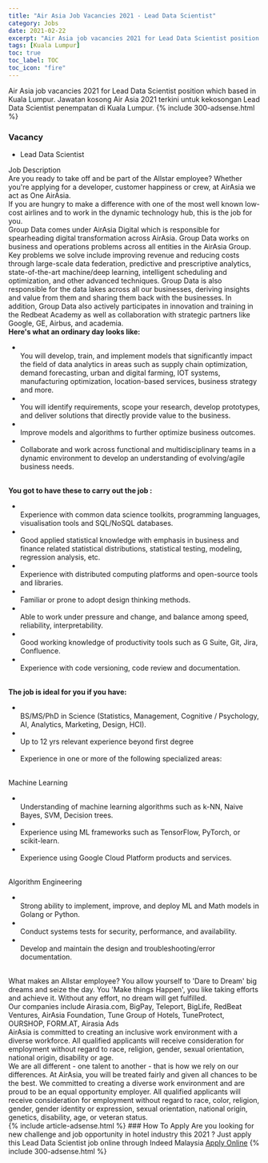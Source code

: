 ```yaml
---
title: "Air Asia Job Vacancies 2021 - Lead Data Scientist" 
category: Jobs 
date: 2021-02-22 
excerpt: "Air Asia job vacancies 2021 for Lead Data Scientist position which based in Kuala Lumpur. Jawatan kosong Air Asia 2021 terkini untuk kekosongan Lead Data Scientist penempatan di Kuala Lumpur" 
tags: [Kuala Lumpur] 
toc: true 
toc_label: TOC 
toc_icon: "fire" 
--- 
```


Air Asia job vacancies 2021 for Lead Data Scientist position which based in Kuala Lumpur. Jawatan kosong Air Asia 2021 terkini untuk kekosongan Lead Data Scientist penempatan di Kuala Lumpur. 
{% include 300-adsense.html %} 
### Vacancy 
- Lead Data Scientist 
<div><div>Job Description<br>
Are you ready to take off and be part of the Allstar employee? Whether you're applying for a developer, customer happiness or crew, at AirAsia we act as One AirAsia.<br>
If you are hungry to make a difference with one of the most well known low-cost airlines and to work in the dynamic technology hub, this is the job for you.<br>
Group Data comes under AirAsia Digital which is responsible for spearheading digital transformation across AirAsia. Group Data works on business and operations problems across all entities in the AirAsia Group. Key problems we solve include improving revenue and reducing costs through large-scale data federation, predictive and prescriptive analytics, state-of-the-art machine/deep learning, intelligent scheduling and optimization, and other advanced techniques. Group Data is also responsible for the data lakes across all our businesses, deriving insights and value from them and sharing them back with the businesses. In addition, Group Data also actively participates in innovation and training in the Redbeat Academy as well as collaboration with strategic partners like Google, GE, Airbus, and academia.<br>
<b>Here's what an ordinary day looks like:</b><ul><li><br>
You will develop, train, and implement models that significantly impact the field of data analytics in areas such as supply chain optimization, demand forecasting, urban and digital farming, IOT systems, manufacturing optimization, location-based services, business strategy and more.</li><li><br>
You will identify requirements, scope your research, develop prototypes, and deliver solutions that directly provide value to the business.</li><li><br>
Improve models and algorithms to further optimize business outcomes.</li><li><br>
Collaborate and work across functional and multidisciplinary teams in a dynamic environment to develop an understanding of evolving/agile business needs.</li></ul><br>
<b>
You got to have these to carry out the job :</b><ul><li><br>
Experience with common data science toolkits, programming languages, visualisation tools and SQL/NoSQL databases.</li><li><br>
Good applied statistical knowledge with emphasis in business and finance related statistical distributions, statistical testing, modeling, regression analysis, etc.</li><li><br>
Experience with distributed computing platforms and open-source tools and libraries.</li><li><br>
Familiar or prone to adopt design thinking methods.</li><li><br>
Able to work under pressure and change, and balance among speed, reliability, interpretability.</li><li><br>
Good working knowledge of productivity tools such as G Suite, Git, Jira, Confluence.</li><li><br>
Experience with code versioning, code review and documentation.</li></ul><br>
<b>
The job is ideal for you if you have:</b><ul><li><br>
BS/MS/PhD in Science (Statistics, Management, Cognitive / Psychology, AI, Analytics, Marketing, Design, HCI).</li><li><br>
Up to 12 yrs relevant experience beyond first degree</li><li><br>
Experience in one or more of the following specialized areas:</li></ul><br>
Machine Learning<ul><li><br>
Understanding of machine learning algorithms such as k-NN, Naive Bayes, SVM, Decision trees.</li><li><br>
Experience using ML frameworks such as TensorFlow, PyTorch, or scikit-learn.</li><li><br>
Experience using Google Cloud Platform products and services.</li></ul><br>
Algorithm Engineering<ul><li><br>
Strong ability to implement, improve, and deploy ML and Math models in Golang or Python.</li><li><br>
Conduct systems tests for security, performance, and availability.</li><li><br>
Develop and maintain the design and troubleshooting/error documentation.</li></ul><br>
What makes an Allstar employee? You allow yourself to 'Dare to Dream' big dreams and seize the day. You 'Make things Happen', you like taking efforts and achieve it. Without any effort, no dream will get fulfilled.<br>
Our companies include Airasia.com, BigPay, Teleport, BigLife, RedBeat Ventures, AirAsia Foundation, Tune Group of Hotels, TuneProtect, OURSHOP, FORM.AT, Airasia Ads<br>
AirAsia is committed to creating an inclusive work environment with a diverse workforce. All qualified applicants will receive consideration for employment without regard to race, religion, gender, sexual orientation, national origin, disability or age.<br>
We are all different - one talent to another - that is how we rely on our differences. At AirAsia, you will be treated fairly and given all chances to be the best. We committed to creating a diverse work environment and are proud to be an equal opportunity employer. All qualified applicants will receive consideration for employment without regard to race, color, religion, gender, gender identity or expression, sexual orientation, national origin, genetics, disability, age, or veteran status.</div></div> 
{% include article-adsense.html %} 
### How To Apply 
Are you looking for new challenge and job opportunity in hotel industry this 2021 ?
Just apply this Lead Data Scientist job online through Indeed Malaysia 
<a href="https://malaysia.indeed.com/viewjob?jk=d5e75d03137c95b6" class="btn btn--info" target="_blank" rel="nofollow noopenner">Apply Online</a> 
{% include 300-adsense.html %} 